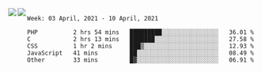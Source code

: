 <a href="https://github.com/anuraghazra/github-readme-stats">
  <img align="left" src="https://github-readme-stats.vercel.app/api?username=Tanesan&count_private=true&show_icons=true" />
</a>
<a href="https://github.com/anuraghazra/github-readme-stats">
  <img align="left" src="https://github-readme-stats.vercel.app/api/top-langs/?username=Tanesan" />
</a>

<!--START_SECTION:waka-->
```text
Week: 03 April, 2021 - 10 April, 2021

PHP          2 hrs 54 mins   █████████░░░░░░░░░░░░░░░░   36.01 % 
C            2 hrs 13 mins   ███████░░░░░░░░░░░░░░░░░░   27.58 % 
CSS          1 hr 2 mins     ███▒░░░░░░░░░░░░░░░░░░░░░   12.93 % 
JavaScript   41 mins         ██░░░░░░░░░░░░░░░░░░░░░░░   08.49 % 
Other        33 mins         █▓░░░░░░░░░░░░░░░░░░░░░░░   06.91 % 
```
<!--END_SECTION:waka-->
